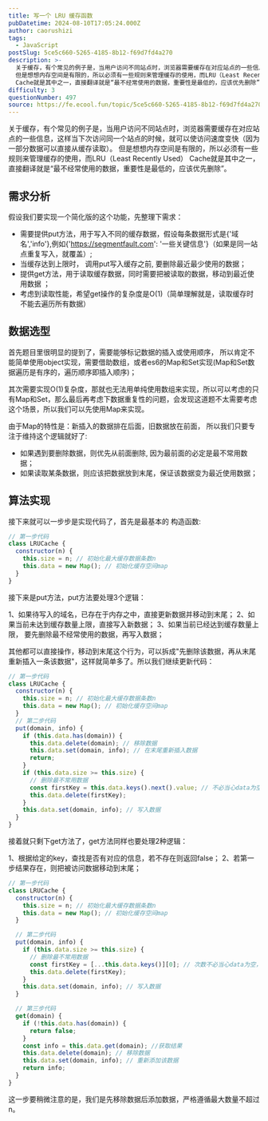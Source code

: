 ```yaml
---
title: 写一个 LRU 缓存函数
pubDatetime: 2024-08-10T17:05:24.000Z
author: caorushizi
tags:
  - JavaScript
postSlug: 5ce5c660-5265-4185-8b12-f69d7fd4a270
description: >-
  关于缓存，有个常见的例子是，当用户访问不同站点时，浏览器需要缓存在对应站点的一些信息，这样当下次访问同一个站点的时候，就可以使访问速度变快（因为一部分数据可以直接从缓存读取）。
  但是想想内存空间是有限的，所以必须有一些规则来管理缓存的使用，而LRU（Least Recently Used）
  Cache就是其中之一，直接翻译就是“最不经常使用的数据，重要性是最低的，应该优先删除”。 需求分析 假设我
difficulty: 3
questionNumber: 497
source: https://fe.ecool.fun/topic/5ce5c660-5265-4185-8b12-f69d7fd4a270
---
```


关于缓存，有个常见的例子是，当用户访问不同站点时，浏览器需要缓存在对应站点的一些信息，这样当下次访问同一个站点的时候，就可以使访问速度变快（因为一部分数据可以直接从缓存读取）。 但是想想内存空间是有限的，所以必须有一些规则来管理缓存的使用，而LRU（Least Recently Used） Cache就是其中之一，直接翻译就是“最不经常使用的数据，重要性是最低的，应该优先删除”。

## 需求分析

假设我们要实现一个简化版的这个功能，先整理下需求：

- 需要提供put方法，用于写入不同的缓存数据，假设每条数据形式是{'域名','info'},例如{'https://segmentfault.com': '一些关键信息'}（如果是同一站点重复写入，就覆盖）;
- 当缓存达到上限时， 调用put写入缓存之前, 要删除最近最少使用的数据；
- 提供get方法，用于读取缓存数据，同时需要把被读取的数据，移动到最近使用数据 ；
- 考虑到读取性能，希望get操作的复杂度是O(1)（简单理解就是，读取缓存时不能去遍历所有数据）

## 数据选型

首先题目里很明显的提到了，需要能够标记数据的插入或使用顺序， 所以肯定不能简单使用object实现，需要借助数组，或者es6的Map和Set实现(Map和Set数据遍历是有序的，遍历顺序即插入顺序)；

其次需要实现O(1)复杂度，那就也无法用单纯使用数组来实现，所以可以考虑的只有Map和Set，那么最后再考虑下数据重复性的问题，会发现这道题不太需要考虑这个场景，所以我们可以先使用Map来实现。

由于Map的特性是：新插入的数据排在后面，旧数据放在前面， 所以我们只要专注于维持这个逻辑就好了:

- 如果遇到要删除数据，则优先从前面删除, 因为最前面的必定是最不常用数据；
- 如果读取某条数据，则应该把数据放到末尾，保证该数据变为最近使用数据；

## 算法实现

接下来就可以一步步是实现代码了，首先是最基本的 构造函数:

```js
// 第一步代码
class LRUCache {
  constructor(n) {
    this.size = n; // 初始化最大缓存数据条数n
    this.data = new Map(); // 初始化缓存空间map
  }
}
```

接下来是put方法，put方法要处理3个逻辑：

1、如果待写入的域名，已存在于内存之中，直接更新数据并移动到末尾；
2、如果当前未达到缓存数量上限，直接写入新数据；
3、如果当前已经达到缓存数量上限， 要先删除最不经常使用的数据，再写入数据；

其他都可以直接操作，移动到末尾这个行为，可以拆成"先删除该数据，再从末尾重新插入一条该数据"，这样就简单多了。所以我们继续更新代码：

```js
// 第一步代码
class LRUCache {
  constructor(n) {
    this.size = n; // 初始化最大缓存数据条数n
    this.data = new Map(); // 初始化缓存空间map
  }
  // 第二步代码
  put(domain, info) {
    if (this.data.has(domain)) {
      this.data.delete(domain); // 移除数据
      this.data.set(domain, info); // 在末尾重新插入数据
      return;
    }
    if (this.data.size >= this.size) {
      // 删除最不常用数据
      const firstKey = this.data.keys().next().value; // 不必当心data为空，因为this.size 一般不会取0，满足this.data.size >= this.size时，this.data自然也不为空。
      this.data.delete(firstKey);
    }
    this.data.set(domain, info); // 写入数据
  }
}
```

接着就只剩下get方法了，get方法同样也要处理2种逻辑：

1、根据给定的key，查找是否有对应的信息，若不存在则返回false；
2、若第一步结果存在，则把被访问数据移动到末尾；

```js
// 第一步代码
class LRUCache {
  constructor(n) {
    this.size = n; // 初始化最大缓存数据条数n
    this.data = new Map(); // 初始化缓存空间map
  }

  // 第二步代码
  put(domain, info) {
    if (this.data.size >= this.size) {
      // 删除最不常用数据
      const firstKey = [...this.data.keys()][0]; // 次数不必当心data为空，因为this.size 一般不会取0，满足this.data.size >= this.size时，this.data自然也不为空。
      this.data.delete(firstKey);
    }
    this.data.set(domain, info); // 写入数据
  }

  // 第三步代码
  get(domain) {
    if (!this.data.has(domain)) {
      return false;
    }
    const info = this.data.get(domain); //获取结果
    this.data.delete(domain); // 移除数据
    this.data.set(domain, info); // 重新添加该数据
    return info;
  }
}
```

这一步要稍微注意的是，我们是先移除数据后添加数据，严格遵循最大数量不超过n。
